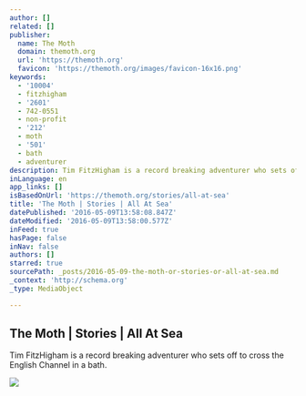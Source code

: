 ```yaml
---
author: []
related: []
publisher:
  name: The Moth
  domain: themoth.org
  url: 'https://themoth.org'
  favicon: 'https://themoth.org/images/favicon-16x16.png'
keywords:
  - '10004'
  - fitzhigham
  - '2601'
  - 742-0551
  - non-profit
  - '212'
  - moth
  - '501'
  - bath
  - adventurer
description: Tim FitzHigham is a record breaking adventurer who sets off to cross the English Channel in a bath.
inLanguage: en
app_links: []
isBasedOnUrl: 'https://themoth.org/stories/all-at-sea'
title: 'The Moth | Stories | All At Sea'
datePublished: '2016-05-09T13:58:08.847Z'
dateModified: '2016-05-09T13:58:00.577Z'
inFeed: true
hasPage: false
inNav: false
authors: []
starred: true
sourcePath: _posts/2016-05-09-the-moth-or-stories-or-all-at-sea.md
_context: 'http://schema.org'
_type: MediaObject

---
```

<article style=""><h1>The Moth | Stories | All At Sea</h1><p>Tim FitzHigham is a record breaking adventurer who sets off to cross the English Channel in a bath.</p><img src="http://s3.amazonaws.com/themoth-story-images/Tim-Fitzhigham-Radio-Exrta-1.jpg" /></article>